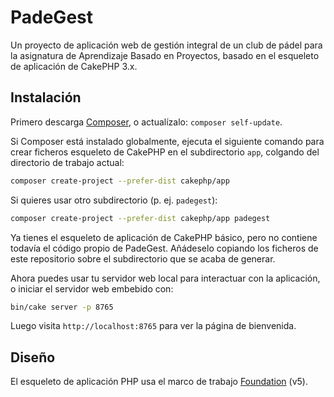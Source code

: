 # PadeGest
Un proyecto de aplicación web de gestión integral de un club de pádel para la asignatura de Aprendizaje Basado en Proyectos, basado en el esqueleto de aplicación de CakePHP 3.x.

## Instalación

Primero descarga [Composer](https://getcomposer.org/doc/00-intro.md), o actualízalo: `composer self-update`.

Si Composer está instalado globalmente, ejecuta el siguiente comando para crear ficheros esqueleto de CakePHP en el subdirectorio `app`, colgando del directorio de trabajo actual:

```bash
composer create-project --prefer-dist cakephp/app
```

Si quieres usar otro subdirectorio (p. ej. `padegest`):

```bash
composer create-project --prefer-dist cakephp/app padegest
```

Ya tienes el esqueleto de aplicación de CakePHP básico, pero no contiene todavía el código propio de PadeGest. Añádeselo copiando los ficheros de este repositorio sobre el subdirectorio que se acaba de generar.

Ahora puedes usar tu servidor web local para interactuar con la aplicación, o iniciar
el servidor web embebido con:

```bash
bin/cake server -p 8765
```

Luego visita `http://localhost:8765` para ver la página de bienvenida.

## Diseño

El esqueleto de aplicación PHP usa el marco de trabajo [Foundation](http://foundation.zurb.com/)
(v5).
